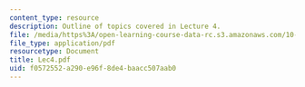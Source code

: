 ```yaml
---
content_type: resource
description: Outline of topics covered in Lecture 4.
file: /media/https%3A/open-learning-course-data-rc.s3.amazonaws.com/10-675j-computational-quantum-mechanics-of-molecular-and-extended-systems-fall-2004/f0572552a290e96f8de4baacc507aab0_Lec4.pdf
file_type: application/pdf
resourcetype: Document
title: Lec4.pdf
uid: f0572552-a290-e96f-8de4-baacc507aab0
---
```

